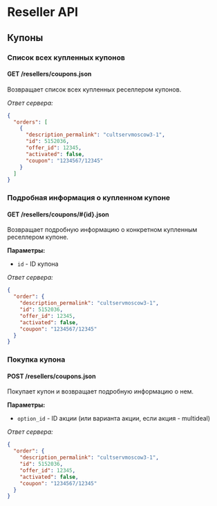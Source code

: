 Reseller API
============

Купоны
------

### Список всех купленных купонов

#### GET /resellers/coupons.json

Возвращает список всех купленных реселлером купонов.

*Ответ сервера:*

```json
{
  "orders": [
    {
      "description_permalink": "cultservmoscow3-1",
      "id": 5152036,
      "offer_id": 12345,
      "activated": false,
      "coupon": "1234567/12345"
    }
  ]
}
```


### Подробная информация о купленном купоне

#### GET /resellers/coupons/#{id}.json

Возвращает подробную информацию о конкретном купленным реселлером купоне.

**Параметры:**

- ``id`` - ID купона

*Ответ сервера:*

```json
{
  "order": {
    "description_permalink": "cultservmoscow3-1",
    "id": 5152036,
    "offer_id": 12345,
    "activated": false,
    "coupon": "1234567/12345"
  }
}
```


### Покупка купона

#### POST /resellers/coupons.json

Покупает купон и возвращает подробную информацию о нем.

**Параметры:**

- ``option_id`` - ID акции (или варианта акции, если акция - multideal)

*Ответ сервера:*

```json
{
  "order": {
    "description_permalink": "cultservmoscow3-1",
    "id": 5152036,
    "offer_id": 12345,
    "activated": false,
    "coupon": "1234567/12345"
  }
}
```